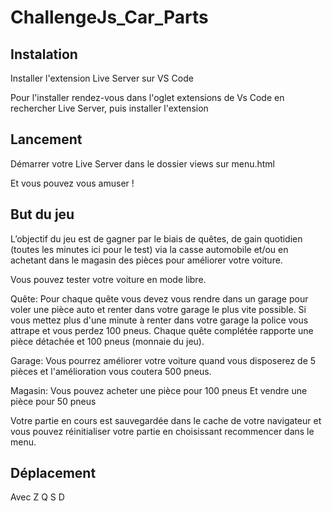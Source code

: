 # ChallengeJs_Car_Parts

## Instalation ##

Installer l'extension Live Server sur VS Code

Pour l'installer rendez-vous dans l'oglet extensions de Vs Code en rechercher Live Server, puis installer l'extension

## Lancement ##

Démarrer votre Live Server dans le dossier views sur menu.html

Et vous pouvez vous amuser !

## But du jeu ##

L’objectif du jeu est de gagner par le biais de quêtes, de gain quotidien (toutes les minutes ici pour le test) via la 
casse automobile et/ou en achetant dans le magasin des pièces pour améliorer votre voiture.

Vous pouvez tester votre voiture en mode libre.

Quête:
Pour chaque quête vous devez vous rendre dans un garage pour voler une pièce auto et renter dans votre garage
le plus vite possible.
Si vous mettez plus d'une minute à renter dans votre garage la police vous attrape et vous perdez 100 pneus.
Chaque quête complétée rapporte une pièce détachée et 100 pneus (monnaie du jeu).

Garage:
Vous pourrez améliorer votre voiture quand vous disposerez de 5 pièces et l'amélioration vous coutera 500 pneus.

Magasin:
Vous pouvez acheter une pièce pour 100 pneus
Et vendre une pièce pour 50 pneus

Votre partie en cours est sauvegardée dans le cache de votre navigateur et 
vous pouvez réinitialiser votre partie en choisissant recommencer dans le menu.

## Déplacement ##

Avec Z Q S D